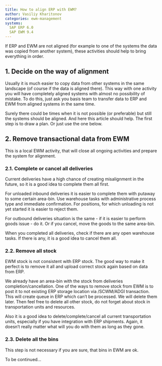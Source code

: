 ```yaml
---
title: How to align ERP with EWM?
author: Vasiliy Kharitonov
categories: ewm-management
systems:
  SAP ERP 6.0
  SAP EWM 9.4
---
```


If ERP and EWM are not aligned (for example to one of the systems the data was copied from another system), these activities should help to bring everything in order.

## 1. Decide on the way of alignment

Usually it is much easier to copy data from other systems in the same landscape (of course if the data is aligned there). This way with one activity you will have completely aligned systems with almost no possibility of mistake. To do this, just ask you basis team to transfer data to ERP and EWM from aligned systems in the same time.

Surely there could be times when it is not possible (or preferable) but still the systems should be aligned. And here this article should help. The first step is to draw a plan. Or just use the one below.

## 2. Remove transactional data from EWM

This is a local EWM activity, that will close all ongoing activities and prepare the system for alignment.

### 2.1. Complete or cancel all deliveries

Current deliveries have a high chance of creating misalignment in the future, so it is a good idea to complete them all first.

For unloaded inbound deliveries it is easier to complete them with putaway to some certain area-bin. Use warehouse tasks with administrative process type and immediate confirmation. For positions, for which unloading is not yet started it is easier to reject them.

For outbound deliveries situation is the same - if it is easier to perform goods issue - do it. Or if you cancel, move the goods to the same area-bin.

When you completed all deliveries, check if there are any open warehouse tasks. If there is any, it is a good idea to cancel them all.

### 2.2. Remove all stock

EWM stock is not consistent with ERP stock. The good way to make it perfect is to remove it all and upload correct stock again based on data from ERP.

We already have an area-bin with the stock from deliveries completion/cancellation. One of the ways to remove stock from EWM is to post it to not existing ERP storage location via /SCWM/ADGI transaction. This will create queue in ERP which can’t be processed. We will delete them later. Then feel free to delete all other stock, do not forget about stock in transportation units and resources.

Also it is a good idea to delete/complete/cancel all current transportation units, especially if you have integration with ERP shipments. Again, it doesn’t really matter what will you do with them as long as they gone. 

### 2.3. Delete all the bins

This step is not necessary if you are sure, that bins in EWM are ok.

To be continued...
